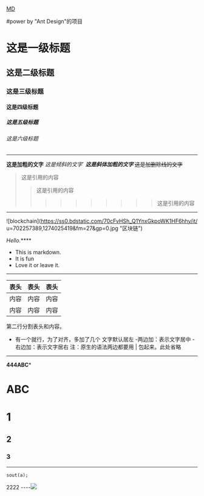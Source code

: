 

[MD](https://www.jianshu.com/p/191d1e21f7ed)

#power by "Ant Design"的项目

# 这是一级标题
## 这是二级标题
### 这是三级标题
#### 这是四级标题
##### 这是五级标题
###### 这是六级标题


---



**这是加粗的文字**
*这是倾斜的文字*`
***这是斜体加粗的文字***
~~这是加删除线的文字~~



>这是引用的内容
>>这是引用的内容
>>>>>>>>>>这是引用的内容


----

![blockchain](https://ss0.bdstatic.com/70cFvHSh_Q1YnxGkpoWK1HF6hhy/it/
u=702257389,1274025419&fm=27&gp=0.jpg "区块链")

*Hello.*****

 * This is markdown.
 * It is fun
 * Love it or leave it.


----

表头|表头|表头
---|:--:|---:
内容|内容|内容
内容|内容|内容

第二行分割表头和内容。
- 有一个就行，为了对齐，多加了几个
文字默认居左
-两边加：表示文字居中
-右边加：表示文字居右
注：原生的语法两边都要用 | 包起来。此处省略


------

**444ABC***



# ABC 



# 1
## 2
### 3

-----


``` $java
sout(a);
```

2222
----![](https://avatars0.githubusercontent.com/u/21263805?s=40&v=4)
